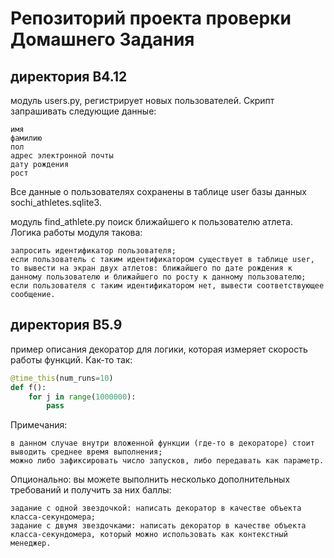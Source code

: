 # Репозиторий проекта проверки Домашнего Задания

## директория B4.12

модуль users.py, регистрирует новых пользователей. Скрипт запрашивать следующие данные:

    имя
    фамилию
    пол
    адрес электронной почты
    дату рождения
    рост

Все данные о пользователях сохранены в таблице user базы данных sochi_athletes.sqlite3.

модуль find_athlete.py поиск ближайшего к пользователю атлета. Логика работы модуля такова:

    запросить идентификатор пользователя;
    если пользователь с таким идентификатором существует в таблице user, то вывести на экран двух атлетов: ближайшего по дате рождения к данному пользователю и ближайшего по росту к данному пользователю;
    если пользователя с таким идентификатором нет, вывести соответствующее сообщение.

## директория B5.9

пример описания декоратор для логики, которая измеряет скорость работы функций. Как-то так:

```python
@time_this(num_runs=10)
def f():
    for j in range(1000000):
        pass
```
Примечания:

    в данном случае внутри вложенной функции (где-то в декораторе) стоит выводить среднее время выполнения;
    можно либо зафиксировать число запусков, либо передавать как параметр.

Опционально: вы можете выполнить несколько дополнительных требований и получить за них баллы:

    задание с одной звездочкой: написать декоратор в качестве объекта класса-секундомера;
    задание с двумя звездочками: написать декоратор в качестве объекта класса-секундомера, который можно использовать как контекстный менеджер.
